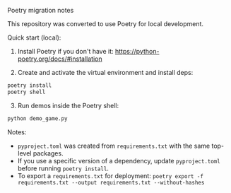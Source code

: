 Poetry migration notes

This repository was converted to use Poetry for local development.

Quick start (local):

1. Install Poetry if you don't have it: https://python-poetry.org/docs/#installation

2. Create and activate the virtual environment and install deps:

```bash
poetry install
poetry shell
```

3. Run demos inside the Poetry shell:

```bash
python demo_game.py
```

Notes:
- `pyproject.toml` was created from `requirements.txt` with the same top-level packages.
- If you use a specific version of a dependency, update `pyproject.toml` before running `poetry install`.
- To export a `requirements.txt` for deployment: `poetry export -f requirements.txt --output requirements.txt --without-hashes`
